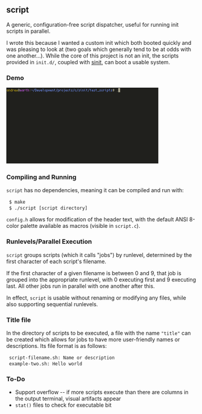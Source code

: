 ## script

A generic, configuration-free script dispatcher, useful for running init scripts in parallel.

I wrote this because I wanted a custom init which both booted quickly and was pleasing to look at (two goals which generally tend to be at odds with one another...).  While the core of this project is not an init, the scripts provided in `init.d/`, coupled with [sinit](https://core.suckless.org/sinit), can boot a usable system.

### Demo

![demo.gif](https://github.com/Cubified/script/blob/master/demo.gif)

### Compiling and Running

`script` has no dependencies, meaning it can be compiled and run with:

     $ make
     $ ./script [script directory]

`config.h` allows for modification of the header text, with the default ANSI 8-color palette available as macros (visible in `script.c`).

### Runlevels/Parallel Execution

`script` groups scripts (which it calls "jobs") by runlevel, determined by the first character of each script's filename.

If the first character of a given filename is between 0 and 9, that job is grouped into the appropriate runlevel, with 0 executing first and 9 executing last.  All other jobs run in parallel with one another after this.

In effect, `script` is usable without renaming or modifying any files, while also supporting sequential runlevels.

### Title file

In the directory of scripts to be executed, a file with the name `"title"` can be created which allows for jobs to have more user-friendly names or descriptions.  Its file format is as follows:

     script-filename.sh: Name or description
     example-two.sh: Hello world

### To-Do

- Support overflow -- if more scripts execute than there are columns in the output terminal, visual artifacts appear
- `stat()` files to check for executable bit
